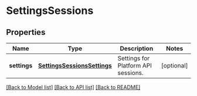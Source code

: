 # SettingsSessions

## Properties
Name | Type | Description | Notes
------------ | ------------- | ------------- | -------------
**settings** | [**SettingsSessionsSettings**](SettingsSessionsSettings.md) | Settings for Platform API sessions. | [optional] 

[[Back to Model list]](../README.md#documentation-for-models) [[Back to API list]](../README.md#documentation-for-api-endpoints) [[Back to README]](../README.md)



